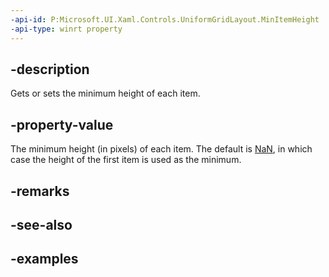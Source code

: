 ```yaml
---
-api-id: P:Microsoft.UI.Xaml.Controls.UniformGridLayout.MinItemHeight
-api-type: winrt property
---
```


## -description

Gets or sets the minimum height of each item.

## -property-value

The minimum height (in pixels) of each item. The default is [NaN](/dotnet/api/system.double.nan), in which case the height of the first item is used as the minimum.

## -remarks

## -see-also

## -examples

